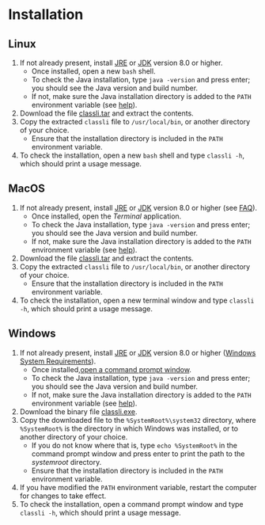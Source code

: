 # Installation

## Linux

1. If not already present, install [JRE](https://docs.oracle.com/javase/8/docs/technotes/guides/install/linux_jre.html)
or [JDK](https://docs.oracle.com/javase/8/docs/technotes/guides/install/linux_jdk.html) version 8.0 or higher.
    - Once installed, open a new `bash` shell.
    - To check the Java installation, type `java -version` and press enter; you should see the Java version and build number.
    - If not, make sure the Java installation directory is added to the `PATH` environment variable (see
    [help](https://java.com/en/download/help/path.xml)).
1. Download the file [classli.tar](https://quicksilver.host.cs.st-andrews.ac.uk/artifacts/record-classification/classli.tar)
and extract the contents.
1. Copy the extracted `classli` file to `/usr/local/bin`, or another directory of your choice.
    - Ensure that the installation directory is included in the `PATH` environment variable.
1. To check the installation, open a new `bash` shell and type `classli -h`, which should print a usage message.

## MacOS

1. If not already present, install [JRE](https://docs.oracle.com/javase/8/docs/technotes/guides/install/mac_jre.html#CHDGECEB)
or [JDK](https://docs.oracle.com/javase/8/docs/technotes/guides/install/mac_jdk.html) version 8.0 or higher (see
[FAQ](https://docs.oracle.com/javase/8/docs/technotes/guides/install/mac_install_faq.html)).
    - Once installed, open the *Terminal* application.
    - To check the Java installation, type `java -version` and press enter; you should see the Java version and build number.
    - If not, make sure the Java installation directory is added to the `PATH` environment variable (see
    [help](https://java.com/en/download/help/path.xml)).
1. Download the file [classli.tar](https://quicksilver.host.cs.st-andrews.ac.uk/artifacts/record-classification/classli.tar)
and extract the contents.
1. Copy the extracted `classli` file to `/usr/local/bin`, or another directory of your choice.
    - Ensure that the installation directory is included in the `PATH` environment variable.
1. To check the installation, open a new terminal window and type `classli -h`, which should print a usage message.

## Windows

1. If not already present, install [JRE](https://docs.oracle.com/javase/8/docs/technotes/guides/install/windows_jre_install.html#CHDEDHAJ)
or [JDK](https://docs.oracle.com/javase/8/docs/technotes/guides/install/windows_jdk_install.html#CHDEBCCJ) version 8.0 or
higher ([Windows System Requirements](https://docs.oracle.com/javase/8/docs/technotes/guides/install/windows_system_requirements.html)).
    - Once installed,[open a command prompt window](http://windows.microsoft.com/en-gb/windows-vista/open-a-command-prompt-window).
    - To check the Java installation, type `java -version` and press enter; you should see the Java version and build number.
    - If not, make sure the Java installation directory is added to the `PATH` environment variable (see
    [help](https://java.com/en/download/help/path.xml)).
1. Download the binary file [classli.exe](https://quicksilver.host.cs.st-andrews.ac.uk/artifacts/record-classification/classli.exe).
1. Copy the downloaded file to the `%SystemRoot%\system32` directory, where `%SystemRoot%` is the directory in which Windows
was installed, or to another directory of your choice.
    - If you do not know where that is, type `echo %SystemRoot%` in the command prompt window and press enter to print the
    path to the _systemroot_ directory.
    - Ensure that the installation directory is included in the `PATH` environment variable.
1. If you have modified the `PATH` environment variable, restart the computer for changes to take effect.
1. To check the installation, open a command prompt window and type `classli -h`, which should print a usage message.

